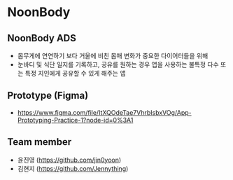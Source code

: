 # NoonBody
 
## NoonBody ADS
- 몸무게에 연연하기 보다 거울에 비친 몸매 변화가 중요한 다이어터들을 위해 
- 눈바디 및 식단 일지를 기록하고, 공유를 원하는 경우 앱을 사용하는 불특정 다수 또는 특정 지인에게 공유할 수 있게 해주는 앱

## Prototype (Figma)
- https://www.figma.com/file/ItXQOdeTae7VhrbIsbxVOg/App-Prototyping-Practice-1?node-id=0%3A1

## Team member
- 윤진영 (https://github.com/jin0yoon)
- 김현지 (https://github.com/Jennything)
